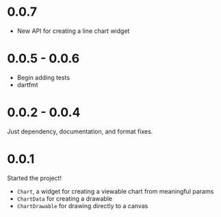 # 0.0.7

* New API for creating a line chart widget

# 0.0.5 - 0.0.6

* Begin adding tests
* dartfmt

# 0.0.2 - 0.0.4

Just dependency, documentation, and format fixes.

# 0.0.1

Started the project!

* `Chart`, a widget for creating a viewable chart from meaningful params
* `ChartData` for creating a drawable
* `ChartDrawable` for drawing directly to a canvas
